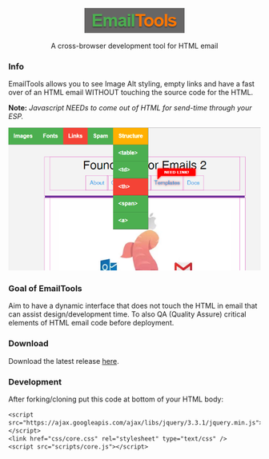 <p align="center">
  <img src="./img/emailTools.png" alt="EmailTools">
</p>
<!--<h1 align="center">EmailTools</h1>-->
<p align="center">A cross-browser development tool for HTML email</p>

### Info
EmailTools allows you to see Image Alt styling, empty links and have a fast over of an HTML email WITHOUT touching the source code for the HTML.

**Note:** _Javascript NEEDs to come out of HTML for send-time through your ESP._

<p align="center">
  <img src="./img/cover.png" alt="bamboo-screenshot">
</p>

### Goal of EmailTools
Aim to have a dynamic interface that does not touch the HTML in email that can assist design/development time. To also QA (Quality Assure) critical elements of HTML email code before deployment.

### Download
Download the latest release [here](https://github.com/YodaSpow/EmailDevTools/releases).

### Development
After forking/cloning put this code at bottom of your HTML body:
```
<script src="https://ajax.googleapis.com/ajax/libs/jquery/3.3.1/jquery.min.js"></script>
<link href="css/core.css" rel="stylesheet" type="text/css" />
<script src="scripts/core.js"></script>
```

